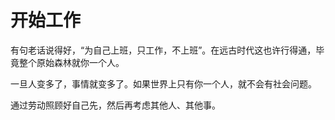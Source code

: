 # 开始工作

有句老话说得好，“为自己上班，只工作，不上班”。在远古时代这也许行得通，毕竟整个原始森林就你一个人。

一旦人变多了，事情就变多了。如果世界上只有你一个人，就不会有社会问题。

通过劳动照顾好自己先，然后再考虑其他人、其他事。
